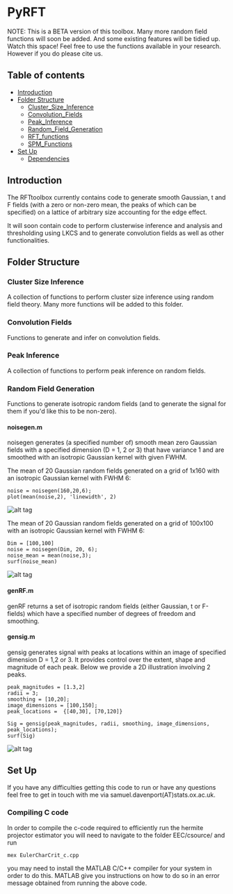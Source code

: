 # PyRFT
NOTE: This is a BETA version of this toolbox. Many more random field functions will soon be added.
And some existing features will be tidied up. Watch this space! Feel free to use the functions available in your research.
However if you do please cite us.

## Table of contents
* [Introduction](#introduction)
* [Folder Structure](#folderstruct)
    * [Cluster_Size_Inference](#CLInf)
    * [Convolution_Fields](#Convfields)
    * [Peak_Inference](#PI)
    * [Random_Field_Generation](#RFfunctions)
    * [RFT_functions](#siggen)
    * [SPM_Functions](#power)
* [Set Up](#setup)
    * [Dependencies](#dependencies)

## Introduction <a name="introduction"></a>
The RFTtoolbox currently contains code to generate smooth Gaussian, t and 
F fields (with a zero or non-zero mean, the peaks of which can be specified) 
on a lattice of arbitrary size accounting for the edge effect.

It will soon contain code to perform clusterwise inference and analysis and thresholding 
using LKCS and to generate convolution fields as well as other functionalities.

## Folder Structure <a name="folderstruct"></a>

### Cluster Size Inference <a name="CLInf"></a>

A collection of functions to perform cluster size inference using random 
field theory. Many more functions will be added to this folder.

### Convolution Fields <a name="Convfields"></a>

Functions to generate and infer on convolution fields. 

### Peak Inference <a name="PI"></a>

A collection of functions to perform peak inference on random fields. 

### Random Field Generation <a name="RFfunctions"></a>

Functions to generate isotropic random fields (and to generate the signal 
for them if you'd like this to be non-zero).

#### noisegen.m
noisegen generates (a specified number of) smooth mean zero Gaussian fields 
with a specified dimension (D = 1, 2 or 3) that have variance 1 and are 
smoothed with an isotropic Gaussian kernel with given FWHM.

The mean of 20 Gaussian random fields generated on a grid of 1x160 with 
an isotropic Gaussian kernel with FWHM 6:
```
noise = noisegen(160,20,6);
plot(mean(noise,2), 'linewidth', 2)
```
![alt tag](Figures/readme_1Dreal.png)


The mean of 20 Gaussian random fields generated on a grid of 100x100 with 
an isotropic Gaussian kernel with FWHM 6:
```
Dim = [100,100]
noise = noisegen(Dim, 20, 6);
noise_mean = mean(noise,3);
surf(noise_mean)
```
![alt tag](Figures/readme_2Dreal.png)

#### genRF.m
genRF returns a set of isotropic random fields (either Gaussian, t or 
F-fields) which have a specified number of degrees of freedom and smoothing.


#### gensig.m
gensig generates signal with peaks at locations within an image of specified 
dimension D = 1,2 or 3. It provides control over the extent, shape and magnitude of each peak.
Below we provide a 2D illustration involving 2 peaks.

```
peak_magnitudes = [1.3,2]
radii = 3;
smoothing = [10,20];
image_dimensions = [100,150];
peak_locations =  {[40,30], [70,120]}

Sig = gensig(peak_magnitudes, radii, smoothing, image_dimensions, peak_locations);
surf(Sig)
```

![alt tag](Figures/readme_signal.png)

## Set Up <a name="setup"></a>
If you have any difficulties getting this code to run or have any questions
feel free to get in touch with me via samuel.davenport(AT)stats.ox.ac.uk.

### Compiling C code
In order to compile the c-code required to efficiently run the hermite projector estimator
you will need to navigate to the folder EEC/csource/ and run
```
mex EulerCharCrit_c.cpp
```
you may need to install the MATLAB C/C++ compiler for your system in order to do this.
MATLAB give you instructions on how to do so in an error message obtained from 
running the above code.
